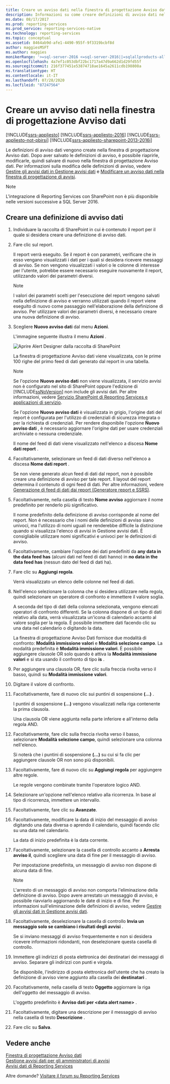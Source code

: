 ```yaml
---
title: Creare un avviso dati nella finestra di progettazione Avviso dati | Microsoft Docs
description: Informazioni su come creare definizioni di avviso dati nella finestra di progettazione Avviso dati, nonché su come modificare gli avvisi e salvare le modifiche al termine dell'operazione.
ms.date: 08/17/2017
ms.prod: reporting-services
ms.prod_service: reporting-services-native
ms.technology: reporting-services
ms.topic: conceptual
ms.assetid: 8464ab9d-afe1-4490-955f-9f3319bcbf8d
author: maggiesMSFT
ms.author: maggies
monikerRange: '>=sql-server-2016 <=sql-server-2016||=sqlallproducts-allversions'
ms.openlocfilehash: 4a7ef1c053dbf22bc1717a47d9a662d1d29fd55f
ms.sourcegitcommit: 216f377451e53874718ae1645a2611cdb198808a
ms.translationtype: HT
ms.contentlocale: it-IT
ms.lasthandoff: 07/28/2020
ms.locfileid: "87247564"
---
```

# <a name="create-a-data-alert-in-data-alert-designer"></a>Creare un avviso dati nella finestra di progettazione Avviso dati

[!INCLUDE[ssrs-appliesto](../includes/ssrs-appliesto.md)] [!INCLUDE[ssrs-appliesto-2016](../includes/ssrs-appliesto-2016.md)] [!INCLUDE[ssrs-appliesto-not-pbirsi](../includes/ssrs-appliesto-not-pbirs.md)] [!INCLUDE[ssrs-appliesto-sharepoint-2013-2016i](../includes/ssrs-appliesto-sharepoint-2013-2016.md)]

Le definizioni di avviso dati vengono create nella finestra di progettazione Avviso dati. Dopo aver salvato le definizioni di avviso, è possibile riaprirle, modificarle, quindi salvare di nuovo nella finestra di progettazione Avviso dati. Per informazioni sulla modifica delle definizioni di avviso, vedere [Gestire gli avvisi dati in Gestione avvisi dati](../reporting-services/manage-my-data-alerts-in-data-alert-manager.md) e [Modificare un avviso dati nella finestra di progettazione di avvisi](../reporting-services/edit-a-data-alert-in-alert-designer.md).

> [!NOTE]
> L'integrazione di Reporting Services con SharePoint non è più disponibile nelle versioni successive a SQL Server 2016.

## <a name="create-a-data-alert-definition"></a>Creare una definizione di avviso dati
 
1.  Individuare la raccolta di SharePoint in cui è contenuto il report per il quale si desidera creare una definizione di avviso dati.  
  
2.  Fare clic sul report.  
  
     Il report verrà eseguito. Se il report è con parametri, verificare che in esso vengano visualizzati i dati per i quali si desidera ricevere messaggi di avviso. Se non vengono visualizzati i valori o le colonne di interesse per l'utente, potrebbe essere necessario eseguire nuovamente il report, utilizzando valori dei parametri diversi.  
  
    > [!NOTE]  
    >  I valori dei parametri scelti per l'esecuzione del report vengono salvati nella definizione di avviso e verranno utilizzati quando il report viene eseguito di nuovo come passaggio nell'elaborazione della definizione di avviso. Per utilizzare valori dei parametri diversi, è necessario creare una nuova definizione di avviso.  
  
3.  Scegliere **Nuovo avviso dati** dal menu **Azioni**.  
  
     L'immagine seguente illustra il menu **Azioni** .  
  
     ![Aprire Alert Designer dalla raccolta di SharePoint](../reporting-services/media/rs-openalertdesigneriw.gif "Aprire Alert Designer dalla raccolta di SharePoint")  
  
     La finestra di progettazione Avviso dati viene visualizzata, con le prime 100 righe del primo feed di dati generato dal report in una tabella.  
  
    > [!NOTE]  
    >  Se l'opzione **Nuovo avviso dati** non viene visualizzata, il servizio avvisi non è configurato nel sito di SharePoint oppure l'edizione di [!INCLUDE[ssNoVersion](../includes/ssnoversion-md.md)] non include gli avvisi dati. Per altre informazioni, vedere [Servizio SharePoint di Reporting Services e applicazioni di servizio](../reporting-services/report-server-sharepoint/reporting-services-sharepoint-service-and-service-applications.md).  
    >   
    >  Se l'opzione **Nuovo avviso dati** è visualizzata in grigio, l'origine dati del report è configurata per l'utilizzo di credenziali di sicurezza integrata o per la richiesta di credenziali. Per rendere disponibile l'opzione **Nuovo avviso dati** , è necessario aggiornare l'origine dati per usare credenziali archiviate o nessuna credenziale.  
  
     Il nome del feed di dati viene visualizzato nell'elenco a discesa **Nome dati report** .  
  
4.  Facoltativamente, selezionare un feed di dati diverso nell'elenco a discesa **Nome dati report** .  
  
     Se non viene generato alcun feed di dati dal report, non è possibile creare una definizione di avviso per tale report. Il layout del report determina il contenuto di ogni feed di dati. Per altre informazioni, vedere [Generazione di feed di dati dai report &#40;Generatore report e SSRS&#41;](../reporting-services/report-builder/generating-data-feeds-from-reports-report-builder-and-ssrs.md).  
  
5.  Facoltativamente, nella casella di testo **Nome avviso** aggiornare il nome predefinito per renderlo più significativo.  
  
     Il nome predefinito della definizione di avviso corrisponde al nome del report. Non è necessario che i nomi delle definizioni di avviso siano univoci, ma l'utilizzo di nomi uguali ne renderebbe difficile la distinzione quando si visualizza l'elenco di avvisi in Gestione avvisi dati. È consigliabile utilizzare nomi significativi e univoci per le definizioni di avviso.  
  
6.  Facoltativamente, cambiare l'opzione dei dati predefiniti da **any data in the data feed has** (alcuni dati nel feed di dati hanno) in **no data in the data feed has** (nessun dato del feed di dati ha).  
  
7.  Fare clic su **Aggiungi regola**.  
  
     Verrà visualizzato un elenco delle colonne nel feed di dati.  
  
8.  Nell'elenco selezionare la colonna che si desidera utilizzare nella regola, quindi selezionare un operatore di confronto e immettere il valore soglia.  
  
     A seconda del tipo di dati della colonna selezionata, vengono elencati operatori di confronto differenti. Se la colonna dispone di un tipo di dati relativo alla data, verrà visualizzata un'icona di calendario accanto al valore soglia per la regola. È possibile immettere dati facendo clic su una data nel calendario o digitando la data.  
  
     La finestra di progettazione Avviso Dati fornisce due modalità di confronto: **Modalità immissione valori** e **Modalità selezione campo**. La modalità predefinita è **Modalità immissione valori**. È possibile aggiungere clausole OR solo quando è attiva la **Modalità immissione valori** e si sta usando il confronto di tipo **is** .  
  
9. Per aggiungere una clausola OR, fare clic sulla freccia rivolta verso il basso, quindi su **Modalità immissione valori**.  
  
10. Digitare il valore di confronto.  
  
11. Facoltativamente, fare di nuovo clic sui puntini di sospensione **(...)** .  
  
     I puntini di sospensione **(...)** vengono visualizzati nella riga contenente la prima clausola.  
  
     Una clausola OR viene aggiunta nella parte inferiore e all'interno della regola AND.  
  
12. Facoltativamente, fare clic sulla freccia rivolta verso il basso, selezionare **Modalità selezione campo**, quindi selezionare una colonna nell'elenco.  
  
     Si noterà che i puntini di sospensione **(...)** su cui si fa clic per aggiungere clausole OR non sono più disponibili.  
  
13. Facoltativamente, fare di nuovo clic su **Aggiungi regola** per aggiungere altre regole.  
  
     Le regole vengono combinate tramite l'operatore logico AND.  
  
14. Selezionare un'opzione nell'elenco relativo alla ricorrenza. In base al tipo di ricorrenza, immettere un intervallo.  
  
15. Facoltativamente, fare clic su **Avanzate**.  
  
16. Facoltativamente, modificare la data di inizio del messaggio di avviso digitando una data diversa o aprendo il calendario, quindi facendo clic su una data nel calendario.  
  
     La data di inizio predefinita è la data corrente.  
  
17. Facoltativamente, selezionare la casella di controllo accanto a **Arresta avviso il**, quindi scegliere una data di fine per il messaggio di avviso.  
  
     Per impostazione predefinita, un messaggio di avviso non dispone di alcuna data di fine.  
  
    > [!NOTE]  
    >  L'arresto di un messaggio di avviso non comporta l'eliminazione della definizione di avviso. Dopo avere arrestato un messaggio di avviso, è possibile riavviarlo aggiornando le date di inizio e di fine. Per informazioni sull'eliminazione delle definizioni di avviso, vedere [Gestire gli avvisi dati in Gestione avvisi dati](../reporting-services/manage-my-data-alerts-in-data-alert-manager.md).  
  
18. Facoltativamente, deselezionare la casella di controllo **Invia un messaggio solo se cambiano i risultati degli avvisi** .  
  
     Se si inviano messaggi di avviso frequentemente e non si desidera ricevere informazioni ridondanti, non deselezionare questa casella di controllo.  
  
19. Immettere gli indirizzi di posta elettronica dei destinatari dei messaggi di avviso. Separare gli indirizzi con punti e virgola.  
  
     Se disponibile, l'indirizzo di posta elettronica dell'utente che ha creato la definizione di avviso viene aggiunto alla casella dei **destinatari** .  
  
20. Facoltativamente, nella casella di testo **Oggetto** aggiornare la riga dell'oggetto del messaggio di avviso.  
  
     L'oggetto predefinito è **Avviso dati per \<data alert name>** .  
  
21. Facoltativamente, digitare una descrizione per il messaggio di avviso nella casella di testo **Descrizione** .  
  
22. Fare clic su **Salva**.  

## <a name="see-also"></a>Vedere anche

[Finestra di progettazione Avviso dati](../reporting-services/data-alert-designer.md)   
[Gestione avvisi dati per gli amministratori di avvisi](../reporting-services/data-alert-manager-for-alerting-administrators.md)   
[Avvisi dati di Reporting Services](../reporting-services/reporting-services-data-alerts.md)  

Altre domande? [Visitare il forum su Reporting Services](https://go.microsoft.com/fwlink/?LinkId=620231)
